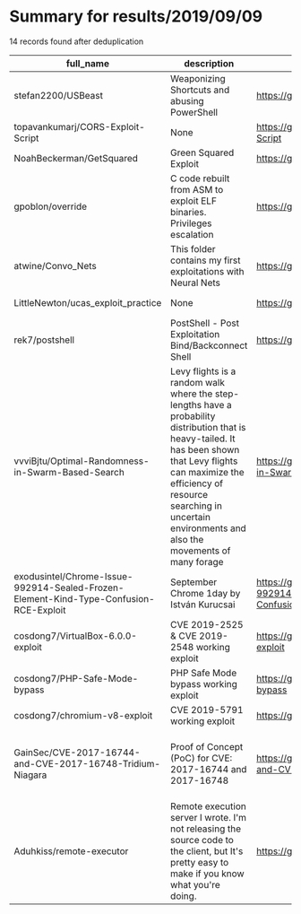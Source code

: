 
# Summary for results/2019/09/09
    
14 records found after deduplication

| full_name | description | html_url | matched_list | matched_count | pushed_at | size | stargazers_count | language | forks_count | vul_ids |
|---------------------------------------------------------------------------------------|------------------------------------------------------------------------------------------------------------------------------------------------------------------------------------------------------------------------------------------------------------------|----------------------------------------------------------------------------------------------------------|---------------------------|-----------------|---------------------------|--------|--------------------|------------------|---------------|--------------------------------------|
| stefan2200/USBeast | Weaponizing Shortcuts and abusing PowerShell | https://github.com/stefan2200/USBeast | ['exploit'] | 1 | 2019-09-09 21:15:43+00:00 | 60 | 0 | Python | 0 | [] |
| topavankumarj/CORS-Exploit-Script | None | https://github.com/topavankumarj/CORS-Exploit-Script | ['exploit'] | 1 | 2019-09-09 06:59:33+00:00 | 3 | 27 | HTML | 12 | [] |
| NoahBeckerman/GetSquared | Green Squared Exploit | https://github.com/NoahBeckerman/GetSquared | ['exploit'] | 1 | 2019-09-09 19:50:23+00:00 | 1319 | 1 | Shell | 2 | [] |
| gpoblon/override | C code rebuilt from ASM to exploit ELF binaries. Privileges escalation | https://github.com/gpoblon/override | ['exploit'] | 1 | 2019-09-09 14:05:07+00:00 | 36 | 0 | C | 0 | [] |
| atwine/Convo_Nets | This folder contains my first exploitations with Neural Nets | https://github.com/atwine/Convo_Nets | ['exploit'] | 1 | 2019-09-09 14:24:17+00:00 | 6017 | 0 | Jupyter Notebook | 1 | [] |
| LittleNewton/ucas_exploit_practice | None | https://github.com/LittleNewton/ucas_exploit_practice | ['exploit'] | 1 | 2019-09-09 16:41:53+00:00 | 9968 | 0 | Python | 0 | [] |
| rek7/postshell | PostShell - Post Exploitation Bind/Backconnect Shell | https://github.com/rek7/postshell | ['exploit'] | 1 | 2019-09-09 18:50:15+00:00 | 127 | 72 | C | 17 | [] |
| vvviBjtu/Optimal-Randomness-in-Swarm-Based-Search | Levy flights is a random walk where the step-lengths have a probability distribution that is heavy-tailed. It has been shown that Levy flights can maximize the efficiency of resource searching in uncertain environments and also the movements of many forage | https://github.com/vvviBjtu/Optimal-Randomness-in-Swarm-Based-Search | ['exploit'] | 1 | 2019-09-09 03:42:25+00:00 | 1791 | 0 | | 0 | [] |
| exodusintel/Chrome-Issue-992914-Sealed-Frozen-Element-Kind-Type-Confusion-RCE-Exploit | September Chrome 1day by István Kurucsai | https://github.com/exodusintel/Chrome-Issue-992914-Sealed-Frozen-Element-Kind-Type-Confusion-RCE-Exploit | ['exploit', 'rce'] | 2 | 2019-09-09 15:30:52+00:00 | 5 | 78 | JavaScript | 25 | [] |
| cosdong7/VirtualBox-6.0.0-exploit | CVE 2019-2525 & CVE 2019-2548 working exploit | https://github.com/cosdong7/VirtualBox-6.0.0-exploit | ['exploit'] | 1 | 2019-09-09 16:26:19+00:00 | 1069 | 0 | Python | 2 | [] |
| cosdong7/PHP-Safe-Mode-bypass | PHP Safe Mode bypass working exploit | https://github.com/cosdong7/PHP-Safe-Mode-bypass | ['exploit'] | 1 | 2019-09-09 16:34:32+00:00 | 3225 | 0 | PHP | 1 | [] |
| cosdong7/chromium-v8-exploit | CVE 2019-5791 working exploit | https://github.com/cosdong7/chromium-v8-exploit | ['exploit'] | 1 | 2019-09-09 16:48:51+00:00 | 977 | 18 | JavaScript | 5 | [] |
| GainSec/CVE-2017-16744-and-CVE-2017-16748-Tridium-Niagara | Proof of Concept (PoC) for CVE: 2017-16744 and 2017-16748 | https://github.com/GainSec/CVE-2017-16744-and-CVE-2017-16748-Tridium-Niagara | ['cve poc', 'cve-2'] | 2 | 2019-09-09 19:11:14+00:00 | 15 | 1 | Python | 0 | ['CVE-2017-16744', 'CVE-2017-16748'] |
| Aduhkiss/remote-executor | Remote execution server I wrote. I'm not releasing the source code to the client, but It's pretty easy to make if you know what you're doing. | https://github.com/Aduhkiss/remote-executor | ['remote code execution'] | 1 | 2019-09-09 20:14:14+00:00 | 0 | 0 | nan | 0 | [] |
